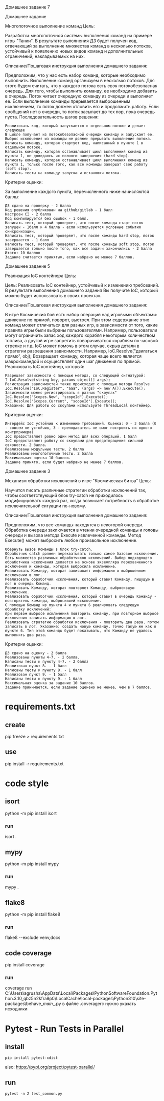 Домашнее задание 7

Домашнее задание

Многопоточное выполнение команд
Цель:

Разработка многопоточной системы выполнения команд на примере игры "Танки".
В результате выполнения ДЗ будет получен код, отвечающий за выполнение множества команд в несколько потоков, устойчивый к появлению новых видов команд и дополнительных ограничений, накладываемых на них.

Описание/Пошаговая инструкция выполнения домашнего задания:

Предположим, что у нас есть набор команд, которые необходимо выполнить. Выполнение команд организуем в несколько потоков.
Для этого будем считать, что у каждого потока есть своя потокобезопасная очередь.
Для того, чтобы выполнить команду, ее необходимо добавить в очередь. Поток читает очередную команду из очереди и выполняет ее.
Если выполнение команды прерывается выброшенным исключением, то поток должен отловить его и продолжить работу.
Если сообщений нет в очереди, то поток засыпает до тех пор, пока очередь пуста.
Последовательность шагов решения:

    Реализовать код, который запускается в отдельном потоке и делает следующее
    В цикле получает из потокобезопасной очереди команду и запускает ее.
    Выброс исключения из команды не должен прерывать выполнение потока.
    Написать команду, которая стартует код, написанный в пункте 1 в отдельном потоке.
    Написать команду, которая останавливает цикл выполнения команд из пункта 1, не дожидаясь их полного завершения (hard stop).
    Написать команду, которая останавливает цикл выполнения команд из пункта 1, только после того, как все команды завершат свою работу (soft stop).
    Написать тесты на команду запуска и остановки потока.


Критерии оценки:

За выполнение каждого пункта, перечисленного ниже начисляются баллы:

    ДЗ сдано на проверку - 2 балла
    Код решения опубликован на github/gitlab - 1 балл
    Настроен CI - 2 балла
    Код компилируется без ошибок - 1 балл.
    Написать тест, который проверяет, что после команды старт поток запущен - 1балл и 4 балла - если используются условные события синхронизации.
    Написать тест, который проверяет, что после команды hard stop, поток завершается - 1 балл
    Написать тест, который проверяет, что после команды soft stop, поток завершается только после того, как все задачи закончились - 2 балла
    Итого: 10 баллов
    Задание считается принятым, если набрано не менее 7 баллов.



Домашнее задание 5

Реализация IoC контейнера
Цель:

Цель: Реализовать IoC контейнер, устойчивый к изменению требований.
В результате выполнения домашнего задания Вы получите IoC, который можно будет использовать в своих проектах.

Описание/Пошаговая инструкция выполнения домашнего задания:

В игре Космичекий бой есть набор операций над игровыми объектами: движение по прямой, поворот, выстрел. При этом содержание этих команд может отличаться для разных игр, в зависимости от того, какие правила игры были выбраны пользователями. Например, пользователи могут ограничить запас ход каждого корабля некоторым количеством топлива, а другой игре запретить поворачиваться кораблям по часовой стрелке и т.д.
IoC может помочь в этом случае, скрыв детали в стратегии разрешения зависимости.
Например,
IoC.Resolve("двигаться прямо", obj);
Возвращает команду, которая чаще всего является макрокомандой и осуществляет один шаг движения по прямой.
Реализовать IoC контейнер, который:

    Разрешает зависимости с помощью метода, со следующей сигнатурой:
    T IoC.Resolve(string key, params object[] args);
    Регистрация зависимостей также происходит с помощью метода Resolve
    IoC.Resolve("IoC.Register", "aaa", (args) => new A()).Execute();
    Зависимости можно регистрировать в разных "скоупах"
    IoC.Resolve("Scopes.New", "scopeId").Execute();
    IoC.Resolve("Scopes.Current", "scopeId").Exceute();
    Указание: Для работы со скоупами используйте ThreadLocal контейнер.


Критерии оценки:

    Интерфейс IoC устойчив к изменению требований. Оценка: 0 - 3 балла (0 - совсем не устойчив, 3 - преподаватель не смог построить ни одного контрпримера)
    IoC предоставляет ровно один метод для всех операций. 1 балл
    IoC предоставляет работу со скоупами для предотвращения сильной связности. 2 балла.
    Реализованы модульные тесты. 2 балла
    Реализованы многопоточные тесты. 2 балла
    Максимальная оценка 10 баллов.
    Задание принято, если будет набрано не менее 7 баллов.

Домашнее задание 3

Механизм обработки исключений в игре "Космическая битва"
Цель:

Научится писать различные стратегии обработки исключений так, чтобы соответствующий блок try-catсh не приходилось модифицировать каждый раз, когда возникает потребность в обработке исключительной ситуации по-новому.

Описание/Пошаговая инструкция выполнения домашнего задания:

Предположим, что все команды находятся в некоторой очереди. Обработка очереди заключается в чтении очередной команды и головы очереди и вызова метода Execute извлеченной команды. Метод Execute() может выбросить любое произвольное исключение.

    Обернуть вызов Команды в блок try-catch.
    Обработчик catch должен перехватывать только самое базовое исключение.
    Есть множество различных обработчиков исключений. Выбор подходящего обработчика исключения делается на основе экземпляра перехваченного исключения и команды, которая выбросила исключение.
    Реализовать Команду, которая записывает информацию о выброшенном исключении в лог.
    Реализовать обработчик исключения, который ставит Команду, пишущую в лог в очередь Команд.
    Реализовать Команду, которая повторяет Команду, выбросившую исключение.
    Реализовать обработчик исключения, который ставит в очередь Команду - повторитель команды, выбросившей исключение.
    С помощью Команд из пункта 4 и пункта 6 реализовать следующую обработку исключений:
    при первом выбросе исключения повторить команду, при повторном выбросе исключения записать информацию в лог.
    Реализовать стратегию обработки исключения - повторить два раза, потом записать в лог. Указание: создать новую команду, точно такую же как в пункте 6. Тип этой команды будет показывать, что Команду не удалось выполнить два раза.


Критерии оценки:

    ДЗ сдано на оценку - 2 балла
    Реализованы пункты 4-7. - 2 балла.
    Написаны тесты к пункту 4-7. - 2 балла
    Реализован пункт 8. - 1 балл
    Написаны тесты к пункту 8. - 1 балл
    Реализован пункт 9. - 1 балл
    Написаны тесты к пункту 9. - 1 балл
    Максимальная оценка за задание 10 баллов.
    Задание принимается, если задание оценено не менее, чем в 7 баллов.



# requirements.txt
## create
pip freeze > requirements.txt
## use
pip install -r requirements.txt

# code style
## isort
python -m pip install isort
### run 
isort .
## mypy
python -m pip install mypy
### run 
mypy .
## flake8
python -m pip install flake8
### run
flake8 --exclude venv,docs
## code coverage
pip install coverage
### run
coverage run C:\Users\agrusha\AppData\Local\Packages\PythonSoftwareFoundation.Python.3.10_qbz5n2kfra8p0\LocalCache\local-packages\Python310\site-packages\behave\__main__.py
в файле .coveragerc нужно указать исходники

# Pytest - Run Tests in Parallel
## install
```pip install pytest-xdist```

also:
https://pypi.org/project/pytest-parallel/
## run
```pytest -n 2 test_common.py```


